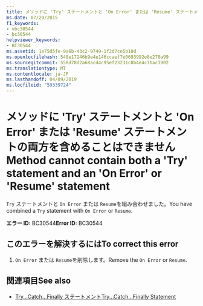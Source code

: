 ```yaml
---
title: メソッドに 'Try' ステートメントと 'On Error' または 'Resume' ステートメントの両方を含めることはできません
ms.date: 07/20/2015
f1_keywords:
- vbc30544
- bc30544
helpviewer_keywords:
- BC30544
ms.assetid: 1e75d5fe-9a6b-43c2-9749-1f2d7ce5b10d
ms.openlocfilehash: 548e17246b9e4e146ccaef7e0693992e8e270a99
ms.sourcegitcommit: 558d78d2a68acd4c95ef23231c8b4e4c7bac3902
ms.translationtype: MT
ms.contentlocale: ja-JP
ms.lasthandoff: 04/09/2019
ms.locfileid: "59339724"
---
```

# <a name="method-cannot-contain-both-a-try-statement-and-an-on-error-or-resume-statement"></a><span data-ttu-id="8217f-102">メソッドに 'Try' ステートメントと 'On Error' または 'Resume' ステートメントの両方を含めることはできません</span><span class="sxs-lookup"><span data-stu-id="8217f-102">Method cannot contain both a 'Try' statement and an 'On Error' or 'Resume' statement</span></span>
<span data-ttu-id="8217f-103">`Try` ステートメントと `On Error` または `Resume`を組み合わせました。</span><span class="sxs-lookup"><span data-stu-id="8217f-103">You have combined a `Try` statement with `On Error` or `Resume`.</span></span>  
  
 <span data-ttu-id="8217f-104">**エラー ID:** BC30544</span><span class="sxs-lookup"><span data-stu-id="8217f-104">**Error ID:** BC30544</span></span>  
  
## <a name="to-correct-this-error"></a><span data-ttu-id="8217f-105">このエラーを解決するには</span><span class="sxs-lookup"><span data-stu-id="8217f-105">To correct this error</span></span>  
  
1. <span data-ttu-id="8217f-106">`On Error` または `Resume`を削除します。</span><span class="sxs-lookup"><span data-stu-id="8217f-106">Remove the `On Error` or `Resume`.</span></span>  
  
## <a name="see-also"></a><span data-ttu-id="8217f-107">関連項目</span><span class="sxs-lookup"><span data-stu-id="8217f-107">See also</span></span>

- [<span data-ttu-id="8217f-108">Try...Catch...Finally ステートメント</span><span class="sxs-lookup"><span data-stu-id="8217f-108">Try...Catch...Finally Statement</span></span>](../../visual-basic/language-reference/statements/try-catch-finally-statement.md)
